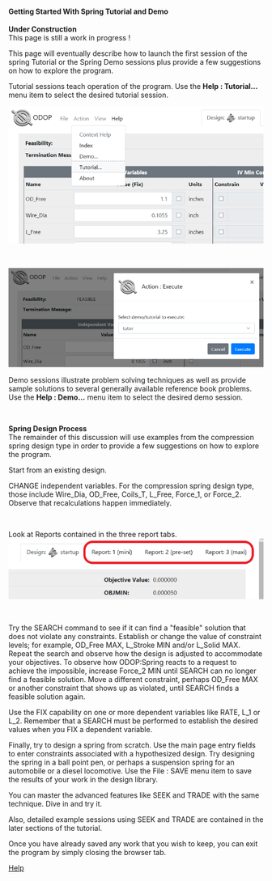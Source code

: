#### Getting Started With Spring Tutorial and Demo

**Under Construction**   
This page is still a work in progress !

This page will eventually describe how to launch the first session of the spring Tutorial
or the Spring Demo sessions plus provide a few suggestions on how to explore the program.   

Tutorial sessions teach operation of the program.
Use the <b>Help : Tutorial...</b> menu item to select the desired tutorial session.   

![Help Tutorial](./png/HelpTutorial.png "Help Tutorial")   

&nbsp;

![Select Spring Tutorial](./png/SelectSpringTutor.png "[Select Spring Tutorial")   


Demo sessions illustrate problem solving techniques as well as provide
sample solutions to several generally available reference book problems.
Use the <b>Help : Demo...</b> menu item to select the desired demo session.

&nbsp;


**Spring Design Process**   
The remainder of this discussion will use examples from
the compression spring design type in order to
provide a few suggestions on how to explore the program.

Start from an existing design.

CHANGE independent variables.
For the compression spring design type, those include
  Wire\_Dia, OD_Free, Coils\_T, L\_Free, Force\_1, or Force\_2.
 Observe that recalculations happen immediately.
 
&nbsp;

 Look at Reports contained in the three report tabs.   
 ![Spring Report Tabs](./png/SpringReportTabs.png "Spring Report Tabs")   
 
&nbsp;

 Try the SEARCH command to see if it can find a "feasible" solution that
 does not violate any constraints. 
 Establish or change the value of constraint levels; 
 for example,  OD\_Free MAX, L\_Stroke MIN and/or L\_Solid MAX. 
 Repeat the  search and observe how the design is adjusted to accommodate 
 your objectives. 
 To observe how ODOP:Spring reacts to a request to achieve the impossible, 
 increase Force\_2 MIN until SEARCH can no longer find a feasible solution. 
 Move a different constraint, perhaps OD\_Free MAX or another
 constraint that shows up as violated, until SEARCH finds a feasible
 solution again.
 
 Use the FIX capability on one or more dependent variables like 
 RATE, L\_1 or L\_2. 
 Remember that a SEARCH must be performed to establish the desired
 values when you FIX a dependent variable.

 Finally, try to design a spring from scratch. 
 Use the main page entry fields to enter constraints
 associated with a hypothesized design.  Try designing the spring in a ball
 point pen, or perhaps a suspension spring for an automobile or a diesel
 locomotive.  Use the File : SAVE menu item to save the results of your work in 
 the design library.
 
 You can master the advanced features like SEEK and TRADE with the same technique. 
 Dive in and try it. 
 
 Also,  detailed example sessions using SEEK and TRADE are contained in the later
 sections of the tutorial.
 
 Once you have already saved any work that you wish to keep, you can exit the program by
 simply closing the browser tab.

 
[Help](./)

 